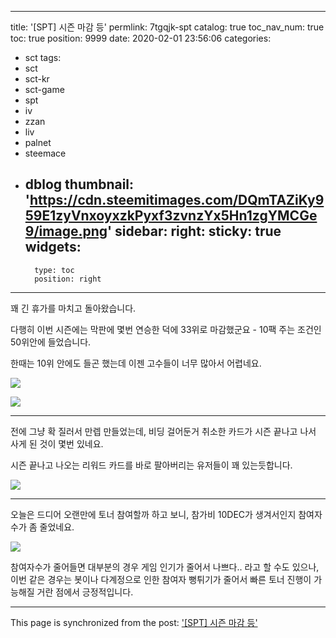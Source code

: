 
---
title: '[SPT] 시즌 마감 등'
permlink: 7tgqjk-spt
catalog: true
toc_nav_num: true
toc: true
position: 9999
date: 2020-02-01 23:56:06
categories:
- sct
tags:
- sct
- sct-kr
- sct-game
- spt
- iv
- zzan
- liv
- palnet
- steemace
- dblog
thumbnail: 'https://cdn.steemitimages.com/DQmTAZiKy959E1zyVnxoyxzkPyxf3zvnzYx5Hn1zgYMCGe9/image.png'
sidebar:
    right:
        sticky: true
widgets:
    -
        type: toc
        position: right
---


꽤 긴 휴가를 마치고 돌아왔습니다. 

다행히 이번 시즌에는 막판에 몇번 연승한 덕에 33위로 마감했군요 - 10팩 주는 조건인 50위안에 들었습니다. 

한때는 10위 안에도 들곤 했는데 이젠 고수들이 너무 많아서 어렵네요.

![](https://cdn.steemitimages.com/DQmTAZiKy959E1zyVnxoyxzkPyxf3zvnzYx5Hn1zgYMCGe9/image.png)

![](https://cdn.steemitimages.com/DQmXkHT6k1S8NtjQLuS3JstRxChNADYyiUJPRmDnByAXbPi/image.png)

---

전에 그냥 확 질러서 만렙 만들었는데, 비딩 걸어둔거 취소한 카드가 시즌 끝나고 나서 사게 된 것이 몇번 있네요.

시즌 끝나고 나오는 리워드 카드를 바로 팔아버리는 유저들이 꽤 있는듯합니다.

![](https://cdn.steemitimages.com/DQmcFDY7tTjLxB4r6wUGbYVtnYPJ2gYcyNEt2hWk59M81pZ/image.png)
<br>

---

오늘은 드디어 오랜만에 토너 참여할까 하고 보니, 참가비 10DEC가 생겨서인지 참여자수가 좀 줄었네요.

![](https://cdn.steemitimages.com/DQmf9HyU1wwSoKangn6KEoWhByn96YXMzmc4G7RoRwmyeUh/image.png)
<br>

참여자수가 줄어들면 대부분의 경우 게임 인기가 줄어서 나쁘다.. 라고 할 수도 있으나, 이번 같은 경우는 봇이나 다계정으로 인한 참여자 뻥튀기가 줄어서 빠른 토너 진행이 가능해질 거란 점에서 긍정적입니다.

- - -

This page is synchronized from the post: ['[SPT] 시즌 마감 등'](https://steemit.com/@glory7/7tgqjk-spt)
